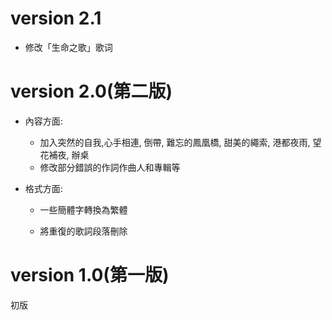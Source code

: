 # version 2.1

- 修改「生命之歌」歌词

# version 2.0(第二版)

- 內容方面:

  - 加入突然的自我,心手相連, 倒帶, 難忘的鳳凰橋, 甜美的繩索, 港都夜雨, 望花補夜, 辦桌
  - 修改部分錯誤的作詞作曲人和專輯等


- 格式方面:

  - 一些簡體字轉換為繁體

  - 將重復的歌詞段落刪除

# version 1.0(第一版)

初版